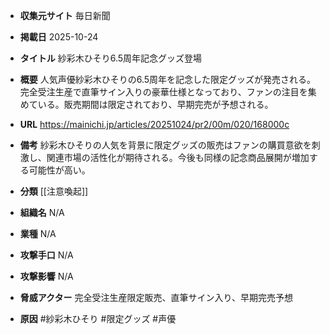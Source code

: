 - **収集元サイト**
毎日新聞

- **掲載日**
2025-10-24

- **タイトル**
紗彩木ひそり6.5周年記念グッズ登場

- **概要**
人気声優紗彩木ひそりの6.5周年を記念した限定グッズが発売される。完全受注生産で直筆サイン入りの豪華仕様となっており、ファンの注目を集めている。販売期間は限定されており、早期完売が予想される。

- **URL**
https://mainichi.jp/articles/20251024/pr2/00m/020/168000c

- **備考**
紗彩木ひそりの人気を背景に限定グッズの販売はファンの購買意欲を刺激し、関連市場の活性化が期待される。今後も同様の記念商品展開が増加する可能性が高い。

- **分類**
[[注意喚起]]

- **組織名**
N/A

- **業種**
N/A

- **攻撃手口**
N/A

- **攻撃影響**
N/A

- **脅威アクター**
完全受注生産限定販売、直筆サイン入り、早期完売予想

- **原因**
#紗彩木ひそり #限定グッズ #声優
